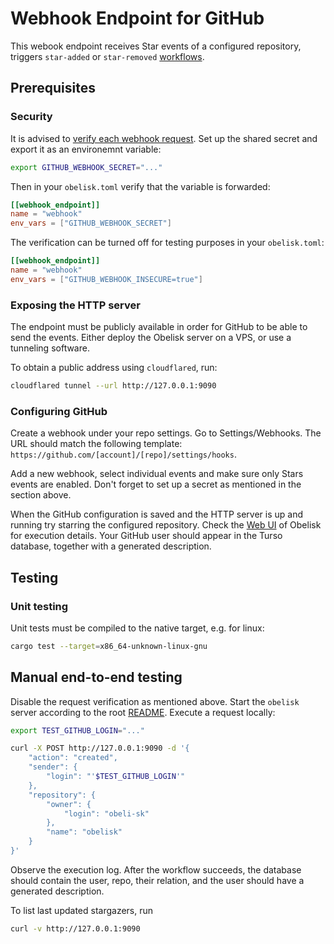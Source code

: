 # Webhook Endpoint for GitHub

This webook endpoint receives Star events of a configured repository, triggers
`star-added` or `star-removed` [workflows](wit/deps/workflow-interface/workflow.wit).

## Prerequisites

### Security
It is advised to [verify each webhook request](https://docs.github.com/en/webhooks/using-webhooks/validating-webhook-deliveries).
Set up the shared secret and export it as an environemnt variable:
```sh
export GITHUB_WEBHOOK_SECRET="..."
```
Then in your `obelisk.toml` verify that the variable is forwarded:
```toml
[[webhook_endpoint]]
name = "webhook"
env_vars = ["GITHUB_WEBHOOK_SECRET"]
```

The verification can be turned off for testing purposes in your `obelisk.toml`:
```toml
[[webhook_endpoint]]
name = "webhook"
env_vars = ["GITHUB_WEBHOOK_INSECURE=true"]
```

### Exposing the HTTP server
The endpoint must be publicly available in order for GitHub to be able to send the events.
Either deploy the Obelisk server on a VPS, or use a tunneling software.

To obtain a public address using `cloudflared`, run:
```sh
cloudflared tunnel --url http://127.0.0.1:9090
```

### Configuring GitHub
Create a webhook under your repo settings. Go to Settings/Webhooks. The URL should match
the following template: `https://github.com/[account]/[repo]/settings/hooks`.

Add a new webhook, select individual events and make sure only Stars events are enabled.
Don't forget to set up a secret as mentioned in the section above.

When the GitHub configuration is saved and the HTTP server is up and running try starring the configured repository.
Check the [Web UI](http://127.0.0.1:8080) of Obelisk for execution details.
Your GitHub user should appear in the Turso database, together with a generated description.

## Testing

### Unit testing
Unit tests must be compiled to the native target, e.g. for linux:
```sh
cargo test --target=x86_64-unknown-linux-gnu
```

## Manual end-to-end testing
Disable the request verification as mentioned above.
Start the `obelisk` server according to the root [README](../README.md).
Execute a request locally:
```sh
export TEST_GITHUB_LOGIN="..."

curl -X POST http://127.0.0.1:9090 -d '{
    "action": "created",
    "sender": {
        "login": "'$TEST_GITHUB_LOGIN'"
    },
    "repository": {
        "owner": {
            "login": "obeli-sk"
        },
        "name": "obelisk"
    }
}'
```

Observe the execution log. After the workflow succeeds, the database should contain
the user, repo, their relation, and the user should have a generated description.

To list last updated stargazers, run
```sh
curl -v http://127.0.0.1:9090
```
